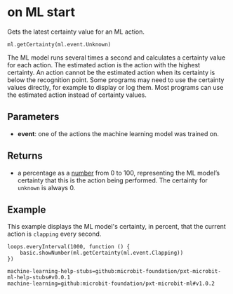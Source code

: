 # on ML start

Gets the latest certainty value for an ML action.

```sig
ml.getCertainty(ml.event.Unknown)
```

The ML model runs several times a second and calculates a certainty value for each action. The estimated action is the action with the highest certainty. An action cannot be the estimated action when its certainty is below the recognition point. Some programs may need to use the certainty values directly, for example to display or log them. Most programs can use the estimated action instead of certainty values.

## Parameters

- **event**: one of the actions the machine learning model was trained on.

## Returns

- a percentage as a [number](/types/number) from 0 to 100, representing the ML model’s certainty that this is the action being performed. The certainty for `unknown` is always 0.

## Example

This example displays the ML model's certainty, in percent, that the current action is `clapping` every second.

```blocks
loops.everyInterval(1000, function () {
    basic.showNumber(ml.getCertainty(ml.event.Clapping))
})
```

```package
machine-learning-help-stubs=github:microbit-foundation/pxt-microbit-ml-help-stubs#v0.0.1
machine-learning=github:microbit-foundation/pxt-microbit-ml#v1.0.2
```
